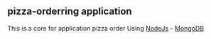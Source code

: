 ## pizza-orderring application 
This is a core for application pizza order
Using [NodeJs](https://nodejs.org/en/) - [MongoDB](https://www.mongodb.com/)
